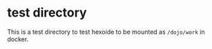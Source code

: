 # test directory

This is a test directory to test hexoide to be mounted as `/dojo/work` in docker.
